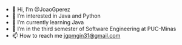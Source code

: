 - 👋 Hi, I’m @JoaoGperez
- 👀 I’m interested in Java and Python
- 🌱 I’m currently learning Java
- 💞️ I’m in the third semester of Software Engineering at PUC-Minas
- 📫 How to reach me jgpmgin31@gmail.com

<!---
JoaoGperez/JoaoGperez is a ✨ special ✨ repository because its `README.md` (this file) appears on your GitHub profile.
You can click the Preview link to take a look at your changes.
--->
